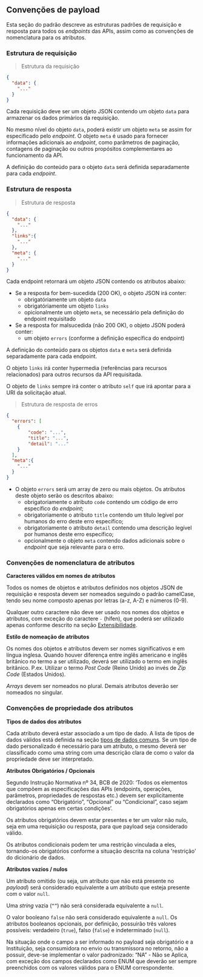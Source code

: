 ## Convenções de payload 

Esta seção do padrão descreve as estruturas padrões de requisição e resposta para todos os *endpoints* das APIs, assim como as convenções de nomenclatura para os atributos.

### Estrutura de requisição

> Estrutura da requisição

```json
{
  "data": {
    "..."
  }
}
```
Cada requisição deve ser um objeto JSON contendo um objeto `data` para armazenar os dados primários da requisição.

No mesmo nível do objeto `data`, poderá existir um objeto `meta` se assim for especificado pelo *endpoint*.
O objeto `meta`  é usado para fornecer informações adicionais ao *endpoint*, como parâmetros de paginação, contagens de paginação ou outros propósitos complementares ao funcionamento da API.

A definição do conteúdo para o objeto `data` será definida separadamente para cada *endpoint*.

### Estrutura de resposta

> Estrutura de resposta

```json
{
  "data": {
    "..."
  },
  "links":{
    "..."
  },
  "meta": {
    "..."
  }
}
```
Cada endpoint retornará um objeto JSON contendo os atributos abaixo:

* Se a resposta for bem-sucedida (200 OK), o objeto JSON irá conter:
    - obrigatóriamente um objeto `data`
    - obrigatóriamente um objeto `links`
    - opicionalmente um objeto `meta`, se necessário pela definição do endpoint requisitado
* Se a resposta for malsucedida (não 200 OK), o objeto JSON poderá conter:
    - um objeto `errors` (conforme a definição específica do endpoint)
    
A definição do conteúdo para os objetos `data` e `meta` será definida separadamente para cada endpoint.

O objeto `links` irá conter hypermedia (referências para recursos relacionados) para outros recursos da API requisitada.

O objeto de `links` sempre irá conter o atributo `self` que irá apontar para a URI da solicitação atual.


> Estrutura de resposta de erros

```json
{
  "errors": [
    {
        "code": "...",
        "title": "...",
        "detail": "..."
    }
  ],
  "meta":{
    "..."
  }
}
```

* O objeto `errors` será um array de zero ou mais objetos. Os atributos deste objeto serão os descritos abaixo:
    - obrigatoriamente o atributo `code` contendo um código de erro específico do *endpoint*;
    - obrigatoriamente o atributo `title` contendo um título legível por humanos do erro deste erro específico;
    - obrigatoriamente o atributo `detail` contendo uma descrição legível por humanos deste erro específico;
    - opcionalmente o objeto `meta` contendo dados adicionais sobre o *endpoint* que seja relevante para o erro.

### Convenções de nomenclatura de atributos

<b>Caracteres válidos em nomes de atributos</b>

Todos os nomes de objetos e atributos definidos nos objetos JSON de requisição e resposta devem ser nomeados seguindo o padrão camelCase, tendo seu nome composto apenas por letras (a-z, A-Z) e números (0-9).

Qualquer outro caractere não deve ser usado nos nomes dos objetos e atributos, com exceção do caractere `-` (hífen), que poderá ser utilizado apenas conforme descrito na seção [Extensibilidade](#introducao-extensibilidade).

<b>Estilo de nomeação de atributos</b>

Os nomes dos objetos e atributos devem ser nomes significativos e em língua inglesa. Quando houver diferença entre inglês americano e inglês britânico no termo a ser utilizado, deverá ser utilizado o termo em inglês britânico.
P.ex. Utilizar o termo *Post Code* (Reino Unido) ao invés de *Zip Code* (Estados Unidos).

*Arrays* devem ser nomeados no plural. Demais atributos deverão ser nomeados no singular.

### Convenções de propriedade dos atributos

<b>Tipos de dados dos atributos</b>

Cada atributo deverá estar associado a um tipo de dado. A lista de tipos de dados válidos está definida na seção [tipos de dados comuns](#introducao-tipos-de-dados-comuns). Se um tipo de dado personalizado é necessário para um atributo, o mesmo deverá ser classificado como uma string com uma descrição clara de como o valor da propriedade deve ser interpretado.

<b>Atributos Obrigatórios / Opcionais</b>

Segundo Instrução Normativa nº 34, BCB de 2020: ‘Todos os elementos que compõem as especificações das APIs (endpoints, operações, parâmetros, propriedades de respostas etc.) devem ser explicitamente declarados como “Obrigatório”, “Opcional” ou “Condicional”, caso sejam obrigatórios apenas em certas condições’.

Os atributos obrigatórios devem estar presentes e ter um valor não nulo, seja em uma requisição ou resposta, para que payload seja considerado válido.

Os atributos condicionais podem ter uma restrição vinculada a eles, tornando-os obrigatórios conforme a situação descrita na coluna 'restrição' do dicionário de dados.

<b>Atributos vazios / nulos</b>

Um atributo omitido (ou seja, um atributo que não está presente no *payload*) será considerado equivalente a um atributo que esteja presente com o valor `null`.

Uma *string* vazia (`“”`) não será considerada equivalente a `null`.

O valor booleano `false` não será considerado equivalente a `null`. Os atributos booleanos opcionais, por definição, possuirão três valores possíveis: verdadeiro (`true`), falso (`false`) e indeterminado (`null`).

Na situação onde o campo a ser informado no payload seja obrigatório e a Instituição, seja consumidora no envio ou transmissora no retorno, não a possuir, deve-se implementar o valor padronizado: “NA” - Não se Aplica, com exceção dos campos declarados como ENUM que deverão ser sempre preenchidos com os valores válidos para o ENUM correspondente.